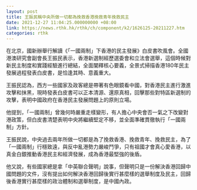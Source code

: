 ```yaml
---
layout: post
title: 王振民稱中央所做一切都為挽救香港挽救青年挽救民主
date: 2021-12-27 11:04:25.000000000 +08:00
link: https://news.rthk.hk/rthk/ch/component/k2/1626125-20211227.htm
categories: rthk
---
```


在北京，國新辦舉行解讀《「一國兩制」下香港的民主發展》白皮書吹風會。全國港澳研究會副會長王振民表示，香港新選制經歷選委會和立法會選舉，這個時候對新民主制度和實踐經驗進行總結，全面闡釋核心要義，全景式掃描香港180年民主發展過程發表白皮書，是恰逢其時、意義重大。

王振民認為，西方一些國家及政客總是帶著有色眼鏡看中國，對香港民主進行激進攻擊和抹黑，現時發表白皮書可以正本清源、還原真相，回擊那些對特區新選制的攻擊，表明中國政府在香港民主發展問題上的原則立場。
 
他提到，「一國兩制」曾幾何時嚴重走樣變形，有人擔心中央會否一氣之下改變對港政策，但白皮書清楚表明中央將繼續堅定不移，並全面準確貫徹執行「一國兩制」方針。

王振民說，中央過去兩年所做一切都是為了挽救香港、挽救青年、挽救民主，為了「一國兩制」行穩致遠，與反中亂港勢力嚴峻鬥爭，只有祖國才會真心愛香港，以真金白銀推動香港民主和經濟發展，成為香港最堅強的後盾。

他又說，有些國家總是拿「中英聯合聲明」說事，但聲明只是一份解決香港回歸中國問題的文件，沒有提出如何解決香港回歸後實行甚麼樣的選舉制度及民主，回歸後香港實行甚麼樣的政治體制和選舉制度，是中國內政。
